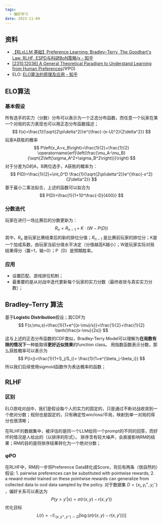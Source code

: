 ```yaml
---
tags:
  - 偏好学习
date: 2023-11-09
---
```

## 资料
- [【RLxLLM 基础】Preference Learning: Bradley–Terry, The Goodhart's Law, RLHF, ESPD与科研BoN策略(x - 知乎](https://zhuanlan.zhihu.com/p/663790188)
- [[2310.12036] A General Theoretical Paradigm to Understand Learning from Human Preferences](https://arxiv.org/abs/2310.12036)(ΨPO)
- ELO: [ELO算法的原理及应用 - 知乎](https://zhuanlan.zhihu.com/p/57480433)

## ELO算法 
### 基本假设
所有选手的实力（分数）分布可以表示为一个正态分布函数，而任意一个玩家在某一个对局的实力表现也可以用正态分布函数描述；
$$
f(x)=\frac{1}{\sqrt{2\pi\delta^2}}e^{\frac{-(x-U)^2}{2\delta^2}}
$$
玩家A获胜的概率
$$
P\left(x_A>x_B\right)=\frac{1}{2}+\frac{1}{2} \operatorname{erf}\left(\frac{\mu_A-\mu_B}{\sqrt{2\left(\sigma_A^2+\sigma_B^2\right)}}\right)
$$
对于分差为D的A，B两位选手，A获胜的概率为：
$$
P(D)=\frac{1}{2}+\int_0^D \frac{1}{\sqrt{2\pi\delta^2}}e^{\frac{-x^2}{2\delta^2}}
$$
基于最小二乘法拟合，上述的函数可以拟合为
$$
P(D)=\frac{1}{1+10^\frac{-D}{400}}
$$
### 分数迭代
玩家在进行一场比赛后的分数更新为：
$$
R_n=R_{n-1}+K\cdot(W-P(D))
$$
其中，$R_n$ 是玩家比赛结束后的新的排位分值；$R_{n-1}$ 是比赛前玩家的排位分；K是一个加成系数，由玩家当前分值水平决定（分值越高K越小）；W是玩家实际对局结果得分（赢=1，输=0）；P（D）是预期胜率。

### 应用
- 设置匹配、游戏排位机制；
- 最重要的是从对战中迭代更新每个玩家的实力分数（最终收敛与真实实力分数）；


## Bradley–Terry 算法
基于**Logistic Distribution**假设；其CDF为
$$
F(x;\mu,s)=\frac{1}{1+e^{(x-\mu)/s}}=\frac{1}{2}+\frac{1}{2} \tanh(\frac{x-\mu}{2s})
$$
这与上述的正态分布函数的CDF类似，Bradley-Terry Model可以理解为**在局数有限的情况下**一种能取得**更好近似效果**的function class。
用指数函数表示分数，那么获胜概率可以表示为
$$
P(i>j)=\frac{1}{1+S_j/S_i}= \frac{1}{1+e^{\beta_j-\beta_i}}
$$
所以我们后续使用sigmoid函数作为表达概率的函数；

## RLHF
### 区别
ELO游戏对战中，我们是假设每个人的实力的固定的，只是通过不断对战收敛到一个绝对分数；规则也是固定的，只有确定性win/loss/平局，映射到单一对局的得分也很清晰；

在RLHF的数据集中，被评估的是同一个LLM给同一个prompt的不同的回答，而好坏的情况是人给出的（以排序的形式）。
排序含有较大噪声，会直接影响RM的结果；RM的目的是将排序结果转化为一个绝对分数；

### φPO
在RLHF中，RM的一步将Preference Data转化成Score，背后有两条（很自然的）假设: 
	1. pairwise preferences can be substituted with pointwise rewards; 
	2. a reward model trained on these pointwise rewards can generalize from collected data to ood data sampled by the policy.
对于数据集 $D=\{x_i,y_i^+,y_i^-\}$ ，偏好关系可以表达为
$$
P(y>y'|x)=\sigma(r(x,y)-r(x,y'))
$$
优化目标
$$
L(r)=-\mathbb{E}_{(x,y^+,y^-) \sim D}[\log(\sigma(r(x,y)-r(x,y')))]
$$
